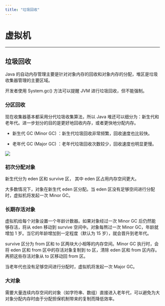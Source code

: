 ```yaml
---
title: "垃圾回收"
---
```


# 虚拟机

---

## 垃圾回收

Java 的自动内存管理主要是针对对象内存的回收和对象内存的分配，堆区是垃圾收集器管理的主要区域。




开发者使用 System.gc() 方法可以提醒 JVM 进行垃圾回收，但不能强制。

### 分区回收

现在收集器基本都采用分代垃圾收集算法，所以 Java 堆还可以细分为：新生代和老年代。进一步划分的目的是更好地回收内存，或者更快地分配内存。

- 新生代 GC (Minor GC) ：新生代垃圾回收非常频繁，回收速度也比较快。
+ 老年代 GC (Major GC) ：老年代垃圾回收次数较少，回收速度也明显更慢。

![](/assets/img/堆.png)


### 初次分配对象

新生代分为 eden 区和 survive 区， 其中 eden 区占用内存空间更大。

大多数情况下，对象在新生代 eden 区分配。当 eden 区没有足够空间进行分配时，虚拟机将发起一次 Minor GC。

### 长期存活对象

虚拟机给每个对象设置一个年龄计数器。如果对象经过一次 Minor GC 后仍然能够存活，将从 eden 移动到 survive 空间中。对象每熬过一次 Minor GC，年龄就增加 1 岁。当它的年龄增加到一定程度（默认为 15 岁），就会晋升到老年代。

survive 区分为 from 区和 to 区两块大小相等的内存空间。Minor GC 执行时，会将 eden 区和 from 区中的存活对象复制到 to 区，清除 eden 区和 from 区内存。再把这些存活对象从 to 区移动回 from 区。

当老年代也没有足够空间进行分配时，虚拟机将发起一次 Major GC。

### 大对象

需要大量连续内存空间的对象（如字符串、数组）直接进入老年代，可以避免为大对象分配内存时由于分配担保机制带来的复制而降低效率。


